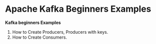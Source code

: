 # Apache Kafka Beginners Examples
**Kafka beginners Examples**
1. How to Create Producers, Producers with keys.
2. How to Create Consumers.